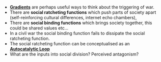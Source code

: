 - **[Gradients](../notes/Gradients)** are perhaps useful ways to think about the triggering of war. 
- There are **social ratcheting functions** which push parts of society apart (self-reinforcing cultural differences, internet echo chambers),
- There are **social binding functions** which brings society together, this could be shared values etc...
- In a civil war the social binding function fails to dissipate the social ratcheting function. 
- The social ratcheting function can be conceptualised as an **[Autocatalytic Loop](../notes/Autocatalytic_Loop)** 
- What are the inputs into social division? Perceived antagonism?